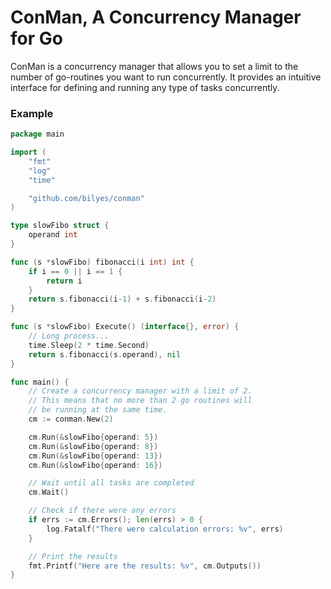 # ConMan, A Concurrency Manager for Go

ConMan is a concurrency manager that allows you to set a limit to the number of
go-routines you want to run concurrently. It provides an intuitive interface for
defining and running any type of tasks concurrently.

### Example

```go
package main

import (
    "fmt"
    "log"
    "time"

    "github.com/bilyes/conman"
)

type slowFibo struct {
    operand int
}

func (s *slowFibo) fibonacci(i int) int {
    if i == 0 || i == 1 {
        return i
    }
    return s.fibonacci(i-1) + s.fibonacci(i-2)
}

func (s *slowFibo) Execute() (interface{}, error) {
    // Long process...
    time.Sleep(2 * time.Second)
    return s.fibonacci(s.operand), nil
}

func main() {
    // Create a concurrency manager with a limit of 2.
    // This means that no more than 2 go routines will
    // be running at the same time.
    cm := conman.New(2)

    cm.Run(&slowFibo{operand: 5})
    cm.Run(&slowFibo{operand: 8})
    cm.Run(&slowFibo{operand: 13})
    cm.Run(&slowFibo{operand: 16})

    // Wait until all tasks are completed
    cm.Wait()

    // Check if there were any errors
    if errs := cm.Errors(); len(errs) > 0 {
        log.Fatalf("There were calculation errors: %v", errs)
    }

    // Print the results
    fmt.Printf("Here are the results: %v", cm.Outputs())
}
```
